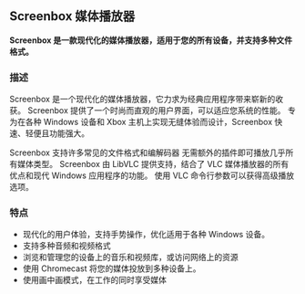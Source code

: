 <!-- Markdown version of store listing for localization. -->
<!-- Feel free to adapt or modify key points if necessary. -->
## Screenbox 媒体播放器

**Screenbox 是一款现代化的媒体播放器，适用于您的所有设备，并支持多种文件格式。**

### 描述

Screenbox 是一个现代化的媒体播放器，它力求为经典应用程序带来崭新的收获。 Screenbox 提供了一个时尚而直观的用户界面，可以适应您系统的性能。 专为在各种 Windows 设备和 Xbox 主机上实现无缝体验而设计，Screenbox 快速、轻便且功能强大。

Screenbox 支持许多常见的文件格式和编解码器 无需额外的插件即可播放几乎所有媒体类型。 Screenbox 由 LibVLC 提供支持，结合了 VLC 媒体播放器的所有优点和现代 Windows 应用程序的功能。 使用 VLC 命令行参数可以获得高级播放选项。

### 特点

- 现代化的用户体验，支持手势操作，优化适用于各种 Windows 设备。
- 支持多种音频和视频格式
- 浏览和管理您的设备上的音乐和视频库，或访问网络上的资源
- 使用 Chromecast 将您的媒体投放到多种设备上。
- 使用画中画模式，在工作的同时享受媒体
